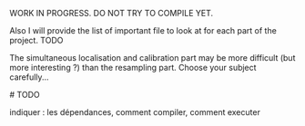 WORK IN PROGRESS. DO NOT TRY TO COMPILE YET.

Also I will provide the list of important file to look at for each part of the project. TODO

The simultaneous localisation and calibration part may be more difficult (but more interesting ?) than the resampling part. Choose your subject carefully...

# TODO

indiquer : les dépendances, comment compiler, comment executer